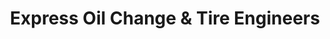 ---
title: "Express Oil Change & Tire Engineers"
url: /virginia-beach/express-oil-change-und-tire-engineers/
shop: Reifen
---